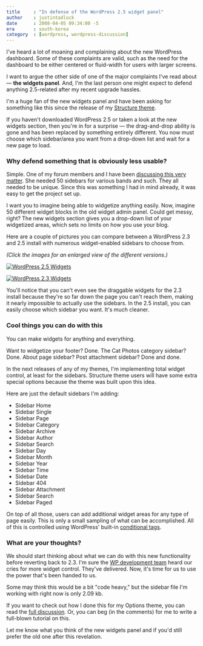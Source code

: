 ```yaml
---
title     : "In defense of the WordPress 2.5 widget panel"
author    : justintadlock
date      : 2008-04-05 09:34:00 -5
era       : south-korea
category  : [wordpress, wordpress-discussion]
---
```


I've heard a lot of moaning and complaining about the new WordPress dashboard.  Some of these complaints are valid, such as the need for the dashboard to be either centered or fluid-width for users with larger screens.

I want to argue the other side of one of the major complaints I've read about &mdash; <strong> the widgets panel</strong>.  And, I'm the last person one might expect to defend anything 2.5-related after my recent upgrade hassles.

I'm a huge fan of the new widgets panel and have been asking for something like this since the release of my <a href="http://justintadlock.com/archives/2007/12/09/structure-wordpress-theme" title="Structure WordPress theme"> Structure theme</a>.

If you haven't downloaded WordPress 2.5 or taken a look at the new widgets section, then you're in for a surprise &mdash; the drag-and-drop ability is gone and has been replaced by something entirely different.  You now must choose which sidebar/area you want from a drop-down list and wait for a new page to load.

<h3>Why defend something that is obviously less usable?</h3>

Simple.  One of my forum members and I have been <a href="http://justintadlock.com/forums/topic.php?id=363" title="Adding additional sidebars"> discussing this very matter</a>.  She needed 50 sidebars for various bands and such.  They all needed to be unique.  Since this was something I had in mind already, it was easy to get the project set up.

I want you to imagine being able to widgetize anything easily.  Now, imagine 50 different widget blocks in the old widget admin panel.  Could get messy, right?  The new widgets section gives you a drop-down list of your widgetized areas, which sets no limits on how you use your blog.

Here are a couple of pictures you can compare between a WordPress 2.3 and 2.5 install with numerous widget-enabled sidebars to choose from.

<em>(Click the images for an enlarged view of the different versions.)</em>

<a rel="lightbox[widget-gallery]" href="http://justintadlock.com/blog/wp-content/uploads/2008/04/wordpress-25-widget-panel.jpg" title="WordPress 2.5 widgets panel"><img src="http://justintadlock.com/blog/wp-content/uploads/2008/04/wordpress-25-widgets.gif" alt="WordPress 2.5 Widgets" class="center" /></a>

<a rel="lightbox[widget-gallery]" href="http://justintadlock.com/blog/wp-content/uploads/2008/04/wordpress-23-widget-panel.jpg" title="WordPress 2.3 widgets panel"><img src="http://justintadlock.com/blog/wp-content/uploads/2008/04/wordpress-23-widgets.gif" alt="WordPress 2.3 Widgets" class="center" /></a>

You'll notice that you can't even see the draggable widgets for the 2.3 install because they're so far down the page you can't reach them, making it nearly impossible to actually use the sidebars.  In the 2.5 install, you can easily choose which sidebar you want.  It's much cleaner.

<h3>Cool things you can do with this</h3>

You can make widgets for anything and everything.

Want to widgetize your footer?  Done.  The Cat Photos category sidebar?  Done.  About page sidebar?  Post attachment sidebar?  Done and done.

In the next releases of any of my themes, I'm implementing total widget control, at least for the sidebars.  Structure theme users will have some extra special options because the theme was built upon this idea.

Here are just the default sidebars I'm adding:

<ul>
<li>Sidebar Home</li>
<li>Sidebar Single</li>
<li>Sidebar Page</li>
<li>Sidebar Category</li>
<li>Sidebar Archive</li>
<li>Sidebar Author</li>
<li>Sidebar Search</li>
<li>Sidebar Day</li>
<li>Sidebar Month</li>
<li>Sidebar Year</li>
<li>Sidebar Time</li>
<li>Sidebar Date</li>
<li>Sidebar 404</li>
<li>Sidebar Attachment</li>
<li>Sidebar Search</li>
<li>Sidebar Paged</li>
</ul>

On top of all those, users can add additional widget areas for any type of page easily.  This is only a small sampling of what can be accomplished.  All of this is controlled using WordPress' built-in <a href="http://codex.wordpress.org/Conditional_Tags" title="WordPress conditional tags"> conditional tags</a>.

<h3>What are your thoughts?</h3>

We should start thinking about what we can do with this new functionality before reverting back to 2.3.  I'm sure the <a href="http://wordpress.org/about" title="WordPress about page"> WP development team</a> heard our cries for more widget control.  They've delivered.  Now, it's time for us to use the power that's been handed to us.

Some may think this would be a bit "code heavy," but the sidebar file I'm working with right now is only 2.09 kb.

If you want to check out how I done this for my Options theme, you can read the <a href="http://justintadlock.com/forums/topic.php?id=363" title="Adding additional sidebar"> full discussion</a>.  Or, you can beg (in the comments) for me to write a full-blown tutorial on this.

Let me know what you think of the new widgets panel and if you'd still prefer the old one after this revelation.

